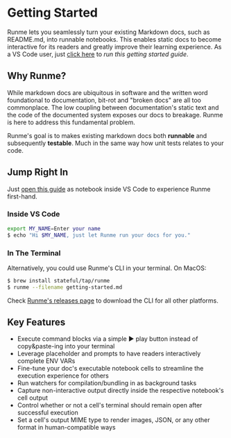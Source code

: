 # Getting Started

Runme lets you seamlessly turn your existing Markdown docs, such as README.md, into runnable notebooks. This enables static docs to become interactive for its readers and greatly improve their learning experience. As a VS Code user, just [click here](vscode://stateful.runme?command=setup&fileToOpen=docs/getting-started.md&repository=https://github.com/stateful/runme.dev.git) to *run this getting started guide*.

## Why Runme?

While markdown docs are ubiquitous in software and the written word foundational to documentation, bit-rot and "broken docs" are all too commonplace. The low coupling between documentation's static text and the code of the documented system exposes our docs to breakage. Runme is here to address this fundamental problem.

Runme's goal is to makes existing markdown docs both **runnable** and subsequently **testable**. Much in the same way how unit tests relates to your code.

## Jump Right In
Just [open this guide](vscode://stateful.runme?command=setup&fileToOpen=docs/getting-started.md&repository=https://github.com/stateful/runme.dev.git) as notebook inside VS Code to experience Runme first-hand.

### Inside VS Code

```sh { background=false interactive=false }
export MY_NAME=Enter your name
$ echo "Hi $MY_NAME, just let Runme run your docs for you."
```

### In The Terminal

Alternatively, you could use Runme's CLI in your terminal. On MacOS:

```sh
$ brew install stateful/tap/runme
$ runme --filename getting-started.md
```

Check [Runme's releases page](https://github.com/stateful/runme/releases) to download the CLI for all other platforms.

## Key Features

- Execute command blocks via a simple ▶️ play button instead of copy&paste-ing into your terminal
- Leverage placeholder and prompts to have readers interactively complete ENV VARs 
- Fine-tune your doc's executable notebook cells to streamline the execution experience for others
- Run watchers for compilation/bundling in as background tasks
- Capture non-interactive output directly inside the respective notebook's cell output
- Control whether or not a cell's terminal should remain open after successful execution
- Set a cell's output MIME type to render images, JSON, or any other format in human-compatible ways
